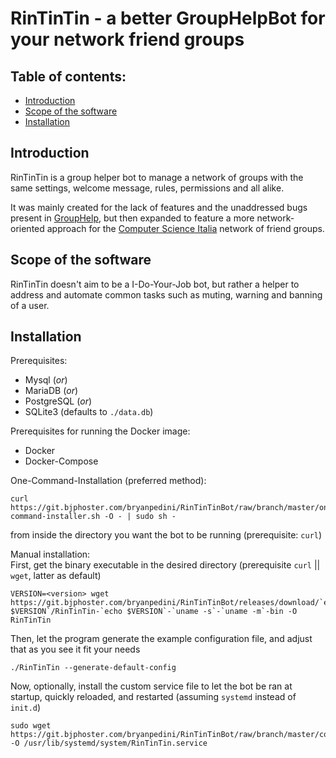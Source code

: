 # RinTinTin - a better GroupHelpBot for your network friend groups

## Table of contents:
- [Introduction](#introduction)
- [Scope of the software](#scope%20of%20the%20software)
- [Installation](#installation)



## Introduction

RinTinTin is a group helper bot to manage a network of groups with the same settings, welcome message, rules, permissions and all alike.

It was mainly created for the lack of features and the unaddressed bugs present in [GroupHelp](https://t.me/GroupHelpBot),
but then expanded to feature a more network-oriented approach for the [Computer Science Italia](https://t.me/CSItalia) network of friend groups.



## Scope of the software

RinTinTin doesn't aim to be a I-Do-Your-Job bot, but rather a helper to address and automate common tasks such as muting, warning and banning of a user.



## Installation

Prerequisites:
- Mysql (_or_)
- MariaDB (_or_)
- PostgreSQL (_or_)
- SQLite3 (defaults to `./data.db`)

Prerequisites for running the Docker image:
- Docker
- Docker-Compose

One-Command-Installation (preferred method):
```
curl https://git.bjphoster.com/bryanpedini/RinTinTinBot/raw/branch/master/one-command-installer.sh -O - | sudo sh -
```
from inside the directory you want the bot to be running (prerequisite: `curl`)
<br>

Manual installation:<br>
First, get the binary executable in the desired directory (prerequisite `curl` || `wget`, latter as default)
```
VERSION=<version> wget https://git.bjphoster.com/bryanpedini/RinTinTinBot/releases/download/`echo $VERSION`/RinTinTin-`echo $VERSION`-`uname -s`-`uname -m`-bin -O RinTinTin
```
Then, let the program generate the example configuration file, and adjust that as you see it fit your needs
```
./RinTinTin --generate-default-config
```
Now, optionally, install the custom service file to let the bot be ran at startup, quickly reloaded, and restarted (assuming `systemd` instead of `init.d`)
```
sudo wget https://git.bjphoster.com/bryanpedini/RinTinTinBot/raw/branch/master/conf/RinTinTin.service -O /usr/lib/systemd/system/RinTinTin.service
```
